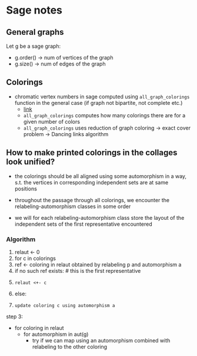 # Sage notes

## General graphs

Let g be a sage graph:

- g.order() -> num of vertices of the graph
- g.size() -> num of edges of the graph 

## Colorings

- chromatic vertex numbers in sage computed using `all_graph_colorings` function in the general case (if graph not bipartite, not complete etc.)
  - [link](https://github.com/sagemath/sage/blob/develop/src/sage/graphs/graph_coloring.pyx#L420)
  - `all_graph_colorings` computes how many colorings there are for a given number of colors
  - `all_graph_colorings` uses reduction of graph coloring -> exact cover problem -> Dancing links algorithm

## How to make printed colorings in the collages look unified?

- the colorings should be all aligned using some automorphism in a way, s.t. the vertices in corresponding independent sets are at same positions

- throughout the passage through all colorings, we encounter the relabeling-automorphism classes in some order

- we will for each relabeling-automorphism class store the layout of the independent sets of the first representative encountered

### Algorithm
  
1. relaut <- 0
2. for c in colorings
3.   ref <- coloring in relaut obtained by relabeling p and automorphism a
4.   if no such ref exists: # this is the first representative
5.     relaut <+- c
6.   else:
7.     update coloring c using automorphism a

step 3:
- for coloring in relaut
  - for automorphism in aut(g)
    - try if we can map using an automorphism combined with relabeling to the other coloring
